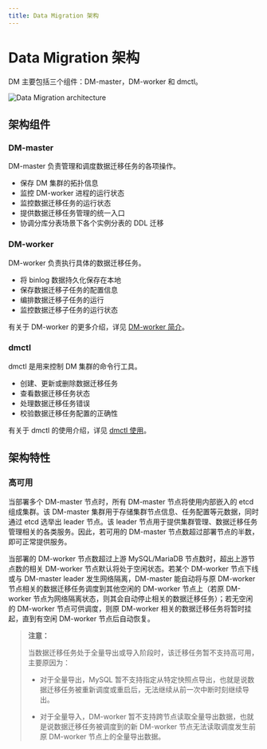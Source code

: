 ```yaml
---
title: Data Migration 架构
---
```


# Data Migration 架构

DM 主要包括三个组件：DM-master，DM-worker 和 dmctl。

![Data Migration architecture](/meida/dm/dm-architecture-2.0.png)

## 架构组件

### DM-master

DM-master 负责管理和调度数据迁移任务的各项操作。

- 保存 DM 集群的拓扑信息
- 监控 DM-worker 进程的运行状态
- 监控数据迁移任务的运行状态
- 提供数据迁移任务管理的统一入口
- 协调分库分表场景下各个实例分表的 DDL 迁移

### DM-worker

DM-worker 负责执行具体的数据迁移任务。

- 将 binlog 数据持久化保存在本地
- 保存数据迁移子任务的配置信息
- 编排数据迁移子任务的运行
- 监控数据迁移子任务的运行状态

有关于 DM-worker 的更多介绍，详见 [DM-worker 简介](/dm/dm-worker-intro.md)。

### dmctl

dmctl 是用来控制 DM 集群的命令行工具。

- 创建、更新或删除数据迁移任务
- 查看数据迁移任务状态
- 处理数据迁移任务错误
- 校验数据迁移任务配置的正确性

有关于 dmctl 的使用介绍，详见 [dmctl 使用](/dm/dmctl-introduction.md)。

## 架构特性

### 高可用

当部署多个 DM-master 节点时，所有 DM-master 节点将使用内部嵌入的 etcd 组成集群。该 DM-master 集群用于存储集群节点信息、任务配置等元数据，同时通过 etcd 选举出 leader 节点。该 leader 节点用于提供集群管理、数据迁移任务管理相关的各类服务。因此，若可用的 DM-master 节点数超过部署节点的半数，即可正常提供服务。

当部署的 DM-worker 节点数超过上游 MySQL/MariaDB 节点数时，超出上游节点数的相关 DM-worker 节点默认将处于空闲状态。若某个 DM-worker 节点下线或与 DM-master leader 发生网络隔离，DM-master 能自动将与原 DM-worker 节点相关的数据迁移任务调度到其他空闲的 DM-worker 节点上（若原 DM-worker 节点为网络隔离状态，则其会自动停止相关的数据迁移任务）；若无空闲的 DM-worker 节点可供调度，则原 DM-worker 相关的数据迁移任务将暂时挂起，直到有空闲 DM-worker 节点后自动恢复。

> **注意：**
>
> 当数据迁移任务处于全量导出或导入阶段时，该迁移任务暂不支持高可用，主要原因为：
>
> - 对于全量导出，MySQL 暂不支持指定从特定快照点导出，也就是说数据迁移任务被重新调度或重启后，无法继续从前一次中断时刻继续导出。
>
> - 对于全量导入，DM-worker 暂不支持跨节点读取全量导出数据，也就是说数据迁移任务被调度到的新 DM-worker 节点无法读取调度发生前原 DM-worker 节点上的全量导出数据。
